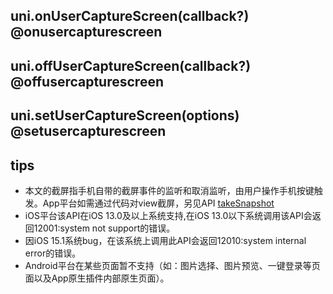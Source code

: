 ## uni.onUserCaptureScreen(callback?) @onusercapturescreen

<!-- UTSAPIJSON.onUserCaptureScreen.description -->

<!-- UTSAPIJSON.onUserCaptureScreen.compatibility -->

<!-- UTSAPIJSON.onUserCaptureScreen.param -->

<!-- UTSAPIJSON.onUserCaptureScreen.returnValue -->

<!-- UTSAPIJSON.onUserCaptureScreen.tutorial -->

## uni.offUserCaptureScreen(callback?) @offusercapturescreen

<!-- UTSAPIJSON.offUserCaptureScreen.description -->

<!-- UTSAPIJSON.offUserCaptureScreen.compatibility -->

<!-- UTSAPIJSON.offUserCaptureScreen.param -->

<!-- UTSAPIJSON.offUserCaptureScreen.returnValue -->

<!-- UTSAPIJSON.offUserCaptureScreen.tutorial -->

<!-- UTSAPIJSON.general_type.name -->

<!-- UTSAPIJSON.general_type.param -->


## uni.setUserCaptureScreen(options) @setusercapturescreen

<!-- UTSAPIJSON.setUserCaptureScreen.description -->

<!-- UTSAPIJSON.setUserCaptureScreen.compatibility -->

<!-- UTSAPIJSON.setUserCaptureScreen.param -->

<!-- UTSAPIJSON.setUserCaptureScreen.returnValue -->

<!-- UTSAPIJSON.setUserCaptureScreen.example -->

<!-- UTSAPIJSON.setUserCaptureScreen.tutorial -->

<!-- UTSAPIJSON.captureScreen.example -->

<!-- UTSAPIJSON.general_type.name -->

<!-- UTSAPIJSON.general_type.param -->

## tips
- 本文的截屏指手机自带的截屏事件的监听和取消监听，由用户操作手机按键触发。App平台如需通过代码对view截屏，另见API [takeSnapshot](../dom/unielement.md#takesnapshot)
- iOS平台该API在iOS 13.0及以上系统支持,在iOS 13.0以下系统调用该API会返回12001:system not support的错误。
- 因iOS 15.1系统bug，在该系统上调用此API会返回12010:system internal error的错误。
- Android平台在某些页面暂不支持（如：图片选择、图片预览、一键登录等页面以及App原生插件内部原生页面）。

